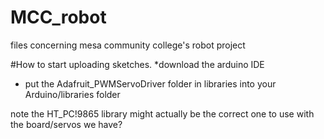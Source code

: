 # MCC_robot
files concerning mesa community college's robot project

#How to start uploading sketches. 
*download the arduino IDE 

* put the Adafruit_PWMServoDriver folder in libraries into your Arduino/libraries folder 

note
the HT_PC!9865 library might actually be the correct one to use with the board/servos we have?

